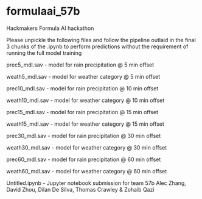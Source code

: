 # formulaai_57b
Hackmakers Formula AI hackathon

Please unpickle the following files and follow the pipeline outlaid in the final 3 chunks 
of the .ipynb to perform predictions without the requirement of running the full model training

prec5_mdl.sav - model for rain precipitation @ 5 min offset

weath5_mdl.sav - model for weather category @ 5 min offset

prec10_mdl.sav - model for rain precipitation @ 10 min offset

weath10_mdl.sav - model for weather category @ 10 min offset

prec15_mdl.sav - model for rain precipitation @ 15 min offset

weath15_mdl.sav - model for weather category @ 15 min offset

prec30_mdl.sav - model for rain precipitation @ 30 min offset

weath30_mdl.sav - model for weather category @ 30 min offset

prec60_mdl.sav - model for rain precipitation @ 60 min offset

weath60_mdl.sav - model for weather category @ 60 min offset


Untitled.ipynb - Jupyter notebook submission for team 57b
Alec Zhang, David Zhou, Dilan De Silva, Thomas Crawley & Zohaib Qazi
